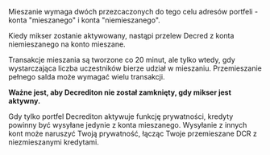 Mieszanie wymaga dwóch przezcaczonych do tego celu adresów portfeli - konta "mieszanego" i
konta "niemieszanego".

Kiedy mikser zostanie aktywowany, nastąpi przelew Decred z konta niemieszanego
na konto mieszane.

Transakcje mieszania są tworzone co 20 minut, ale tylko wtedy, gdy wystarczająca liczba uczestników
bierze udział w mieszaniu.
Przemieszanie pełnego salda może wymagać wielu transakcji. 

**Ważne jest, aby Decrediton nie został zamknięty, gdy mikser jest aktywny.**

Gdy tylko portfel Decrediton aktywuje funkcję prywatności, kredyty powinny być wysyłane jedynie z
konta mieszanego.
Wysyłanie z innych kont może naruszyć Twoją prywatność, łącząc Twoje przemieszane
DCR z niezmieszanymi kredytami.
